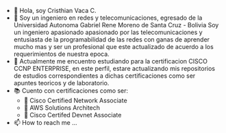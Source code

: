 - 👋 Hola, soy Cristhian Vaca C.
- 👀 Soy un ingeniero en redes y telecomunicaciones, egresado de la Universidad Autonoma Gabriel Rene Moreno de Santa Cruz - Bolivia
Soy un ingeniero apasionado apasionado por las telecomunicaciones y entusiasta de la programabilidad de las redes con ganas de aprender mucho mas y ser un profesional que este actualizado de acuerdo a los requerimientos de nuestra epoca.
- 🌱 Actualmente me encuentro estudiando para la certificacion CISCO CCNP ENTERPRISE, en este perfil, estare actualizando mis repositorios de estudios correspondientes a dichas certificaciones como ser apuntes teoricos y de laboratorio.
- 📚 Cuento con certificaciones como ser: 
  - 📗 Cisco Certified Network Associate
  - 📗 AWS Solutions Architech
  - 📗 Cisco Certifed Devnet Associate
- 📫 How to reach me ...

<!---
criss150595/criss150595 is a ✨ special ✨ repository because its `README.md` (this file) appears on your GitHub profile.
You can click the Preview link to take a look at your changes.
--->
